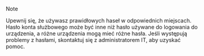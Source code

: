  > [!NOTE]
  > Upewnij się, że używasz prawidłowych haseł w odpowiednich miejscach. Hasło konta służbowego może być inne niż hasło używane do logowania do urządzenia, a różne urządzenia mogą mieć różne hasła. Jeśli występują problemy z hasłami, skontaktuj się z administratorem IT, aby uzyskać pomoc.


<!--HONumber=Nov16_HO4-->


